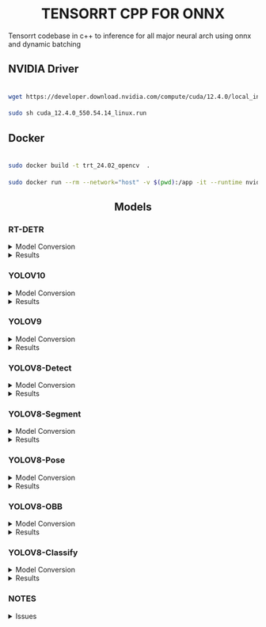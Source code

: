 
# <div align="center">TENSORRT CPP FOR ONNX</d>
 

Tensorrt codebase in c++ to inference for all major neural arch using onnx and dynamic batching


## <div align="left">NVIDIA Driver</d>

```bash

wget https://developer.download.nvidia.com/compute/cuda/12.4.0/local_installers/cuda_12.4.0_550.54.14_linux.run

sudo sh cuda_12.4.0_550.54.14_linux.run

```

## <div align="left">Docker</d>

```bash

sudo docker build -t trt_24.02_opencv  .

sudo docker run --rm --network="host" -v $(pwd):/app -it --runtime nvidia trt_24.02_opencv bash
```

## <div align="center">Models</div>

### <div align="left">RT-DETR</div>

<details>
<summary>Model Conversion</summary>

url = https://github.com/lyuwenyu/RT-DETR.git

- Clone the RT-DETR
```bash

git clone https://github.com/lyuwenyu/RT-DETR.git

Follow steps from here 

Version1
https://github.com/lyuwenyu/RT-DETR/blob/main/rtdetr_pytorch/README.md#todo

Version2
https://github.com/lyuwenyu/RT-DETR/tree/main/rtdetrv2_pytorch#quick-start

Any of above can run.

git clone https://github.com/PrinceP/tensorrt-cpp-for-onnx

// Move <model_version>.onnx file to 'examples/rt-detr'
cp <model_version>.onnx /app/examples/rt-detr

mkdir build
cd build
cmake ..
make -j4

./rt-detr /app/examples/rt-detr/<model_version>.onnx /app/data/

// Check the results folder
```

</details>

<details>
<summary>Results</summary>

**Results  [RT-DETRv2-S, Batchsize = 2, Model size = 640x640]**

<div style="display: flex; justify-content: center;
padding: 10px">
    <img src="./results/rt-detr_bus.jpg" width="100%"/>
</div>
<div style="display: flex; justify-content: center;
padding: 10px">
    <img src="./results/rt-detr_zidane.jpg" width="100%"/>
</div>
<div style="display: flex; justify-content: center; padding: 10px">
    <img src="./results/rt-detr_test.jpeg" width="100%"/>
</div>
</details>



### <div align="left">YOLOV10</div>

<details>
<summary>Model Conversion</summary>

url = https://github.com/THU-MIG/yolov10

- Clone the yolov10
```bash

git clone https://github.com/THU-MIG/yolov10

yolo export model=yolov10n/s/m/b/l/x.pt format=onnx opset=13 simplify dynamic

git clone https://github.com/PrinceP/tensorrt-cpp-for-onnx

// Move <model_version>.onnx file to 'examples/yolov10'
cp <model_version>.onnx /app/examples/yolov10

mkdir build
cd build
cmake ..
make -j4

./yolov10 /app/examples/yolov10/<model_version>.onnx /app/data/

// Check the results folder
```

</details>

<details>
<summary>Results</summary>

**Results  [YOLOv10m, Batchsize = 2, Model size = 640x640]**

<div style="display: flex; justify-content: center;
padding: 10px">
    <img src="./results/v10_bus.jpg" width="100%"/>
</div>
<div style="display: flex; justify-content: center;
padding: 10px">
    <img src="./results/v10_zidane.jpg" width="100%"/>
</div>
<div style="display: flex; justify-content: center; padding: 10px">
    <img src="./results/v10_test.jpeg" width="100%"/>
</div>
</details>


### <div align="left">YOLOV9</div>

<details>
<summary>Model Conversion</summary>

url = https://github.com/WongKinYiu/yolov9.git

commit 380284cb66817e9ffa30a80cad4c1b110897b2fb

- Clone the yolov9
```bash

git clone https://github.com/WongKinYiu/yolov9

python3 export.py --weights <model_version>.pt --include onnx_end2end

git clone https://github.com/PrinceP/tensorrt-cpp-for-onnx

// Move <model_version>-end2end.onnx file to 'examples/yolov9'
cp <model_version>-end2end.onnx /app/examples/yolov9

mkdir build
cd build
cmake ..
make -j4

./yolov9 /app/examples/yolov9/<model_version>-end2end.onnx /app/data/

// Check the results folder
```

</details>

<details>
<summary>Results</summary>

**Results  [YOLOv9-C, Batchsize = 2, Model size = 640x640]**

<div style="display: flex; justify-content: center;
padding: 10px">
    <img src="./results/v9_bus.jpg" width="100%"/>
</div>
<div style="display: flex; justify-content: center;
padding: 10px">
    <img src="./results/v9_zidane.jpg" width="100%"/>
</div>
<div style="display: flex; justify-content: center; padding: 10px">
    <img src="./results/v9_test.jpeg" width="100%"/>
</div>
</details>

### <div align="left">YOLOV8-Detect</div>

<details>
<summary>Model Conversion</summary>

url = https://github.com/ultralytics/ultralytics

ultralytics==8.1.24

- Install ultralytics package in python
```python

from ultralytics import YOLO

model = YOLO('yolov8s.pt')
model.export(format='onnx', dynamic=True)
```
```bash
git clone https://github.com/PrinceP/tensorrt-cpp-for-onnx

// Move <model_version>.onnx file to 'examples/yolov8'
cp <model_version>.onnx /app/examples/yolov8

mkdir build
cd build
cmake ..
make -j4

./yolov8-detect /app/examples/yolov8/<model_version>.onnx /app/data/

// Check the results folder
```

</details>

<details>
<summary>Results</summary>

**Results  [YOLOv8s, Batchsize = 2, Model size = 640x640]**

<div style="display: flex; justify-content: center;
padding: 10px">
    <img src="./results/v8_bus.jpg" width="100%"/>
</div>
<div style="display: flex; justify-content: center;
padding: 10px">
    <img src="./results/v8_zidane.jpg" width="100%"/>
</div>
<div style="display: flex; justify-content: center; padding: 10px">
    <img src="./results/v8_test.jpeg" width="100%"/>
</div>
</details>

### <div align="left">YOLOV8-Segment</div>

<details>
<summary>Model Conversion</summary>

url = https://github.com/ultralytics/ultralytics

ultralytics==8.1.24

- Install ultralytics package in python
```python

from ultralytics import YOLO

# Load a model
model = YOLO('yolov8n-seg.pt')

# Export the model
model.export(format='onnx', dynamic=True)
```
```bash
git clone https://github.com/PrinceP/tensorrt-cpp-for-onnx

// Move <model_version>.onnx file to 'examples/yolov8'
cp <model_version>.onnx /app/examples/yolov8

mkdir build
cd build
cmake ..
make -j4

./yolov8-segment /app/examples/yolov8/<model_version>.onnx /app/data/

// Check the results folder
```

</details>

<details>
<summary>Results</summary>

**Results  [YOLOv8n, Batchsize = 2, Model size = 640x640]**

<div style="display: flex; justify-content: center;
padding: 10px">
    <img src="./results/v8seg_bus.jpg" width="100%"/>
</div>
<div style="display: flex; justify-content: center;
padding: 10px">
    <img src="./results/v8seg_zidane.jpg" width="100%"/>
</div>
<div style="display: flex; justify-content: center; padding: 10px">
    <img src="./results/v8seg_test.jpeg" width="100%"/>
</div>
</details>

### <div align="left">YOLOV8-Pose</div>

<details>
<summary>Model Conversion</summary>

url = https://github.com/ultralytics/ultralytics

ultralytics==8.1.24

- Install ultralytics package in python
```python

from ultralytics import YOLO

# Load a model
model = YOLO('yolov8n-pose.pt')

# Export the model
model.export(format='onnx', dynamic=True)
```
```bash
git clone https://github.com/PrinceP/tensorrt-cpp-for-onnx

// Move <model_version>.onnx file to 'examples/yolov8'
cp <model_version>.onnx /app/examples/yolov8

mkdir build
cd build
cmake ..
make -j4

./yolov8-pose /app/examples/yolov8/<model_version>.onnx /app/data/

// Check the results folder
```

</details>

<details>
<summary>Results</summary>

**Results  [YOLOv8n, Batchsize = 2, Model size = 640x640]**

<div style="display: flex; justify-content: center;
padding: 10px">
    <img src="./results/v8pose_bus.jpg" width="100%"/>
</div>
<div style="display: flex; justify-content: center;
padding: 10px">
    <img src="./results/v8pose_zidane.jpg" width="100%"/>
</div>
<div style="display: flex; justify-content: center; padding: 10px">
    <img src="./results/v8pose_test.jpeg" width="100%"/>
</div>
</details>


### <div align="left">YOLOV8-OBB</div>

<details>
<summary>Model Conversion</summary>

url = https://github.com/ultralytics/ultralytics

ultralytics==8.1.24

- Install ultralytics package in python
```python

from ultralytics import YOLO

# Load a model
model = YOLO('yolov8n-obb.pt')

# Export the model
model.export(format='onnx', dynamic=True)

```
```bash
git clone https://github.com/PrinceP/tensorrt-cpp-for-onnx

// Move <model_version>.onnx file to 'examples/yolov8'
cp <model_version>.onnx /app/examples/yolov8

mkdir build
cd build
cmake ..
make -j4

./yolov8-obb /app/examples/yolov8/<model_version>.onnx /app/data/obb/

// Check the results folder
```

</details>

<details>
<summary>Results</summary>

**Results  [YOLOv8n, Batchsize = 2, Model size = 640x640]**

<div style="display: flex; justify-content: center;
padding: 10px">
    <img src="./results/v8obb_aerial1.jpg" width="100%"/>
</div>
<div style="display: flex; justify-content: center;
padding: 10px">
    <img src="./results/v8obb_aerial2.jpg" width="100%"/>
</div>
<div style="display: flex; justify-content: center; padding: 10px">
    <img src="./results/v8obb_aerial3.jpg" width="100%"/>
</div>
</details>

### <div align="left">YOLOV8-Classify</div>

<details>
<summary>Model Conversion</summary>

url = https://github.com/ultralytics/ultralytics

ultralytics==8.1.24

- Install ultralytics package in python
```python

from ultralytics import YOLO

# Load a model
model = YOLO('yolov8n-cls.pt')

# Export the model
model.export(format='onnx', dynamic=True)

```
```bash
git clone https://github.com/PrinceP/tensorrt-cpp-for-onnx

// Move <model_version>.onnx file to 'examples/yolov8'
cp <model_version>.onnx /app/examples/yolov8

mkdir build
cd build
cmake ..
make -j4

./yolov8-classify /app/examples/yolov8/<model_version>.onnx /app/data/classify/

// Check the results folder
```

</details>

<details>
<summary>Results</summary>

**Results  [YOLOv8n, Batchsize = 2, Model size = 224x224]**

<div style="display: flex; justify-content: center;
padding: 10px">
    <img src="./results/v8classify_beagle.jpg" width="100%"/>
</div>
<div style="display: flex; justify-content: center;
padding: 10px">
    <img src="./results/v8classify_chair.jpg" width="100%"/>
</div>
</details>

### <div align="left">NOTES</div>
<details>
<summary>Issues</summary>

-  Dynamic batching is supported. The batchsize and image sizes can be updated in the codebase.

- Dynamic batch issue resolved for yolov10: https://github.com/THU-MIG/yolov10/issues/27

- If size issue happens while building. Increase the workspaceSize

```bash
    Internal error: plugin node /end2end/EfficientNMS_TRT requires XXX bytes of scratch space, but only XXX is available. Try increasing the workspace size with IBuilderConfig::setMemoryPoolLimit().
```
```cpp
    config->setMaxWorkspaceSize(1U << 26) 
    //The current memory is 2^26 bytes
```
</details>
